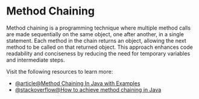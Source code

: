 # Method Chaining

Method chaining is a programming technique where multiple method calls are made sequentially on the same object, one after another, in a single statement. Each method in the chain returns an object, allowing the next method to be called on that returned object. This approach enhances code readability and conciseness by reducing the need for temporary variables and intermediate steps.

Visit the following resources to learn more:

- [@article@Method Chaining In Java with Examples](https://www.geeksforgeeks.org/java/method-chaining-in-java-with-examples/)
- [@stackoverflow@How to achieve method chaining in Java](https://stackoverflow.com/questions/21180269/how-to-achieve-method-chaining-in-java)
